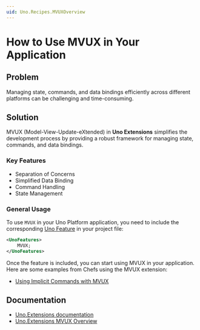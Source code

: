 ```yaml
---
uid: Uno.Recipes.MVUXOverview
---
```


# How to Use MVUX in Your Application

## Problem

Managing state, commands, and data bindings efficiently across different platforms can be challenging and time-consuming.

## Solution

MVUX (Model-View-Update-eXtended) in **Uno Extensions** simplifies the development process by providing a robust framework for managing state, commands, and data bindings.

### Key Features

- Separation of Concerns
- Simplified Data Binding
- Command Handling
- State Management

### General Usage

  To use `MVUX` in your Uno Platform application, you need to include the corresponding [Uno Feature](xref:Uno.Features.Uno.Sdk#uno-platform-features) in your project file:

  ```xml
  <UnoFeatures>
      MVUX;
  </UnoFeatures>
  ```

  Once the feature is included, you can start using MVUX in your application. Here are some examples from Chefs using the MVUX extension:

- [Using Implicit Commands with MVUX](xref:Uno.Recipes.ImplicitCommands)

## Documentation

- [Uno.Extensions documentation](xref:Uno.Extensions.Overview)
- [Uno.Extensions MVUX Overview](xref:Uno.Extensions.Mvux.Overview)
